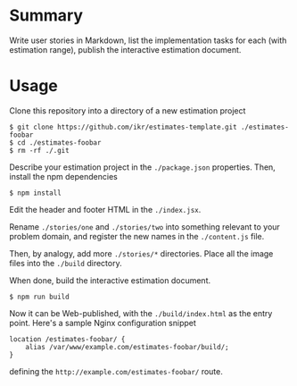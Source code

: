 # Summary

Write user stories in Markdown, list the implementation tasks for each (with estimation range),
publish the interactive estimation document.

# Usage

Clone this repository into a directory of a new estimation project

    $ git clone https://github.com/ikr/estimates-template.git ./estimates-foobar
    $ cd ./estimates-foobar
    $ rm -rf ./.git

Describe your estimation project in the `./package.json` properties. Then, install the npm
dependencies

    $ npm install

Edit the header and footer HTML in the `./index.jsx`.

Rename `./stories/one` and `./stories/two` into something relevant to your problem domain, and register
the new names in the `./content.js` file.

Then, by analogy, add more `./stories/*` directories. Place all the image files into the `./build`
directory.

When done, build the interactive estimation document.

    $ npm run build

Now it can be Web-published, with the `./build/index.html` as the entry point. Here's a sample Nginx
configuration snippet

    location /estimates-foobar/ {
        alias /var/www/example.com/estimates-foobar/build/;
    }

defining the `http://example.com/estimates-foobar/` route.
